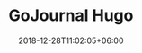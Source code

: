 ---
title: "GoJournal Hugo"
date: 2018-12-28T11:02:05+06:00 
# type dont remove or customize
type : "docs"
---